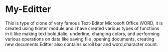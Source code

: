 # My-Editter
This is type of clone of very famous Text-Editor Microsoft Office WORD,
it is created using tkinter module and i have created various types of functions in it like making text bold,italic, underline, changing colors, and performing various operations on data like saving file ,opening documents, creating new documents.Editter also contains scroll bar and word,character count.
